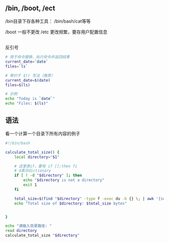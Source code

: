 
##  /bin, /boot, /ect
/bin目录下存各种工具：
/bin/bash/cat等等

/boot 一般不更改
/etc 更改频繁，要存用户配置信息

## 
反引号
```sh
# 用于命令替换，执行命令并返回结果
current_date=`date`
files=`ls`

# 等价于 $() 写法（推荐）
current_date=$(date)
files=$(ls)

# 示例
echo "Today is `date`"
echo "Files: $(ls)"
```


## 语法
看一个计算一个目录下所有内容的例子

```sh
#!/bin/bash

calculate_total_size() {
    local directory="$1"

    # 这里表if，要有 if [];then fi 
    # d表示dictionary
    if [ ! -d "$directory" ]; then
        echo "$directory is not a directory"
        exit 1
    fi

    total_size=$(find "$directory" -type f -exec du -b {} \; | awk '{sum += $1} END {print sum}')
    echo "Total size of $directory: $total_size bytes"


}

echo "请输入目录路径: "
read directory
calculate_total_size "$directory"
```